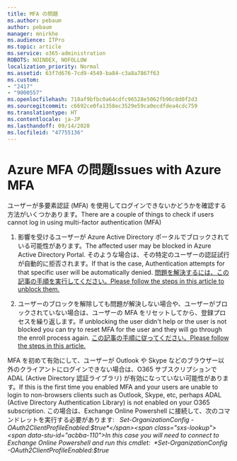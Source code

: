 ```yaml
---
title: MFA の問題
ms.author: pebaum
author: pebaum
manager: mnirkhe
ms.audience: ITPro
ms.topic: article
ms.service: o365-administration
ROBOTS: NOINDEX, NOFOLLOW
localization_priority: Normal
ms.assetid: 63f7d676-7cd9-4549-ba84-c3a8a7867f63
ms.custom:
- "2417"
- "9000557"
ms.openlocfilehash: 718af9bfbc0a64cdfc96528e5062fb96c8d0f2d3
ms.sourcegitcommit: c6692ce0fa1358ec3529e59ca0ecdfdea4cdc759
ms.translationtype: HT
ms.contentlocale: ja-JP
ms.lasthandoff: 09/14/2020
ms.locfileid: "47755136"
---
```

# <a name="issues-with-azure-mfa"></a><span data-ttu-id="acbba-102">Azure MFA の問題</span><span class="sxs-lookup"><span data-stu-id="acbba-102">Issues with Azure MFA</span></span>
<span data-ttu-id="acbba-103">ユーザーが多要素認証 (MFA) を使用してログインできないかどうかを確認する方法がいくつかあります。</span><span class="sxs-lookup"><span data-stu-id="acbba-103">There are a couple of things to check if users cannot log in using multi-factor authentication (MFA)</span></span>

1. <span data-ttu-id="acbba-104">影響を受けるユーザーが Azure Active Directory ポータルでブロックされている可能性があります。</span><span class="sxs-lookup"><span data-stu-id="acbba-104">The affected user may be blocked in Azure Active Directory Portal.</span></span> <span data-ttu-id="acbba-105">そのような場合は、その特定のユーザーの認証試行が自動的に拒否されます。</span><span class="sxs-lookup"><span data-stu-id="acbba-105">If that is the case, Authentication attempts for that specific user will be automatically denied.</span></span> [<span data-ttu-id="acbba-106">問題を解決するには、この記事の手順を実行してください。</span><span class="sxs-lookup"><span data-stu-id="acbba-106">Please follow the steps in this article to unblock them.</span></span>](https://docs.microsoft.com/azure/active-directory/authentication/howto-mfa-mfasettings#block-and-unblock-users)

2. <span data-ttu-id="acbba-107">ユーザーのブロックを解除しても問題が解決しない場合や、ユーザーがブロックされていない場合は、ユーザーの MFA をリセットしてから、登録プロセスを繰り返します。</span><span class="sxs-lookup"><span data-stu-id="acbba-107">If unblocking the user didn't help or the user is not blocked you can try to reset MFA for the user and they will go through the enroll process again.</span></span> [<span data-ttu-id="acbba-108">この記事の手順に従ってください。</span><span class="sxs-lookup"><span data-stu-id="acbba-108">Please follow the steps in this article.</span></span>](https://docs.microsoft.com/azure/active-directory/authentication/howto-mfa-userdevicesettings#require-users-to-provide-contact-methods-again)

<span data-ttu-id="acbba-109">MFA を初めて有効にして、ユーザーが Outlook や Skype などのブラウザー以外のクライアントにログインできない場合は、O365 サブスクリプションで ADAL (Active Directory 認証ライブラリ) が有効になっていない可能性があります。</span><span class="sxs-lookup"><span data-stu-id="acbba-109">If this is the first time you enabled MFA and your users are unable to login to non-browsers clients such as Outlook, Skype, etc, perhaps ADAL (Active Directory Authentication Library) is not enabled on your O365 subscription.</span></span> <span data-ttu-id="acbba-110">この場合は、Exchange Online Powershell に接続して、次のコマンドレットを実行する必要があります:   *Set-OrganizationConfig -OAuth2ClientProfileEnabled:$true*</span><span class="sxs-lookup"><span data-stu-id="acbba-110">In this case you will need to connect to Exchange Online Powershell and run this cmdlet:  *Set-OrganizationConfig -OAuth2ClientProfileEnabled:$true*</span></span>